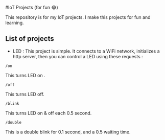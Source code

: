 #IoT Projects (for fun :joy:)

This repository is for my IoT projects. I make this projects for fun and learning. 

## List of projects 

* LED : 
This project is simple. It connects to a WiFi network, initializes a http server, then 
you can control a LED using these requests :

```
/on 
``` 

This turns LED on . 

```
/off
```

This turns LED off. 

```
/blink
```

This turns LED on & off each 0.5 second. 

```
/double
```
This is a double blink for 0.1 second, and a 0.5 waiting time. 
